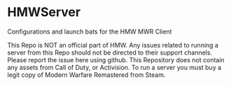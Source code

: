 # HMWServer
Configurations and launch bats for the HMW MWR Client

This Repo is NOT an official part of HMW. Any issues related to running a server from this Repo should not be directed to their support channels. Please report the issue here using github.
This Repository does not contain any assets from Call of Duty, or Activision. To run a server you must buy a legit copy of Modern Warfare Remastered from Steam. 
